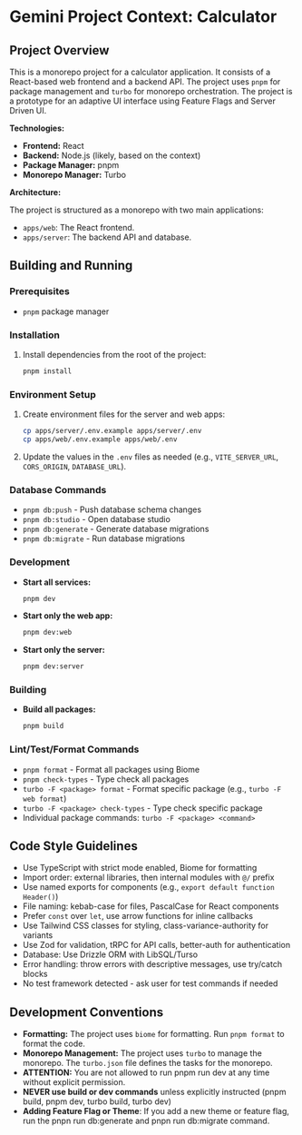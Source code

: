 # Gemini Project Context: Calculator

## Project Overview

This is a monorepo project for a calculator application. It consists of a React-based web frontend and a backend API. The project uses `pnpm` for package management and `turbo` for monorepo orchestration. The project is a prototype for an adaptive UI interface using Feature Flags and Server Driven UI.

**Technologies:**

*   **Frontend:** React
*   **Backend:** Node.js (likely, based on the context)
*   **Package Manager:** pnpm
*   **Monorepo Manager:** Turbo

**Architecture:**

The project is structured as a monorepo with two main applications:

*   `apps/web`: The React frontend.
*   `apps/server`: The backend API and database.

## Building and Running

### Prerequisites

*   `pnpm` package manager

### Installation

1.  Install dependencies from the root of the project:
    ```bash
    pnpm install
    ```

### Environment Setup

1.  Create environment files for the server and web apps:
    ```bash
    cp apps/server/.env.example apps/server/.env
    cp apps/web/.env.example apps/web/.env
    ```
2.  Update the values in the `.env` files as needed (e.g., `VITE_SERVER_URL`, `CORS_ORIGIN`, `DATABASE_URL`).

### Database Commands
- `pnpm db:push` - Push database schema changes
- `pnpm db:studio` - Open database studio
- `pnpm db:generate` - Generate database migrations
- `pnpm db:migrate` - Run database migrations

### Development

*   **Start all services:**
    ```bash
    pnpm dev
    ```
*   **Start only the web app:**
    ```bash
    pnpm dev:web
    ```
*   **Start only the server:**
    ```bash
    pnpm dev:server
    ```

### Building

*   **Build all packages:**
    ```bash
    pnpm build
    ```

### Lint/Test/Format Commands
- `pnpm format` - Format all packages using Biome
- `pnpm check-types` - Type check all packages
- `turbo -F <package> format` - Format specific package (e.g., `turbo -F web format`)
- `turbo -F <package> check-types` - Type check specific package
- Individual package commands: `turbo -F <package> <command>`

## Code Style Guidelines
- Use TypeScript with strict mode enabled, Biome for formatting
- Import order: external libraries, then internal modules with `@/` prefix
- Use named exports for components (e.g., `export default function Header()`)
- File naming: kebab-case for files, PascalCase for React components
- Prefer `const` over `let`, use arrow functions for inline callbacks
- Use Tailwind CSS classes for styling, class-variance-authority for variants
- Use Zod for validation, tRPC for API calls, better-auth for authentication
- Database: Use Drizzle ORM with LibSQL/Turso
- Error handling: throw errors with descriptive messages, use try/catch blocks
- No test framework detected - ask user for test commands if needed

## Development Conventions

*   **Formatting:** The project uses `biome` for formatting. Run `pnpm format` to format the code.
*   **Monorepo Management:** The project uses `turbo` to manage the monorepo. The `turbo.json` file defines the tasks for the monorepo.
*   **ATTENTION:** You are not allowed to run pnpm run dev at any time without explicit permission.
*   **NEVER use build or dev commands** unless explicitly instructed (pnpm build, pnpm dev, turbo build, turbo dev)
*   **Adding Feature Flag or Theme**: If you add a new theme or feature flag, run the pnpn run db:generate and pnpn run db:migrate command.
